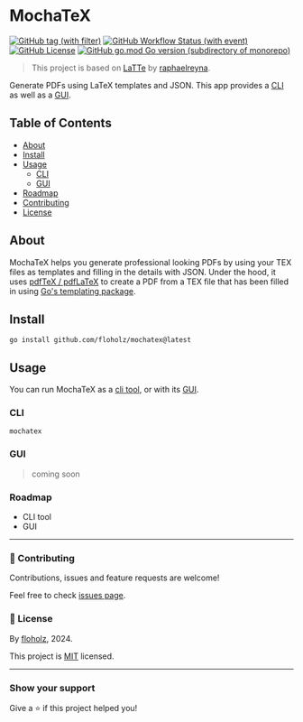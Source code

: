 # MochaTeX
[![GitHub tag (with filter)](https://img.shields.io/github/v/release/floholz/mochatex?label=latest)](https://github.com/floholz/mochatex/releases/latest)
[![GitHub Workflow Status (with event)](https://img.shields.io/github/actions/workflow/status/floholz/mochatex/go.yml)](https://github.com/floholz/mochatex/actions/workflows/go.yml)
[![GitHub License](https://img.shields.io/github/license/floholz/mochatex)](./LICENSE)
[![GitHub go.mod Go version (subdirectory of monorepo)](https://img.shields.io/github/go-mod/go-version/floholz/mochatex?logo=go&labelColor=gray&label=%20)](https://go.dev/dl/)

> This project is based on [LaTTe](https://github.com/raphaelreyna/latte) by [raphaelreyna](https://github.com/raphaelreyna). 

Generate PDFs using LaTeX templates and JSON. This app provides a [CLI](#toc-cli) as well as a [GUI](#toc-gui).

## Table of Contents
* [About](#toc-about)
* [Install](#toc-install)
* [Usage](#toc-usage)
	* [CLI](#toc-cli)
	* [GUI](#toc-gui)
* [Roadmap](#toc-roadmap)
* [Contributing](#toc-contributing)
* [License](#toc-license)

<a name="toc-about"></a>
## About
MochaTeX helps you generate professional looking PDFs by using your TEX files as templates and filling in the details with JSON.
Under the hood, it uses [pdfTeX / pdfLaTeX](https://tug.org/applications/pdftex) to create a PDF from a TEX file that has been filled in using [Go's templating package](https://golang.org/pkg/text/template/).

<a name="toc-install"></a>
## Install

```shell
go install github.com/floholz/mochatex@latest
```

<a name="toc-usage"></a>
## Usage

You can run MochaTeX as a [cli tool](#toc-cli), or with its [GUI](#toc-gui).

<a name="toc-cli"></a>
### CLI


```shell
mochatex
```

<a name="toc-gui"></a>
### GUI

> coming soon


<a name="toc-roadmap"></a>
### Roadmap
- CLI tool
- GUI

---

<a name="toc-contributing"></a>
### 🤝 Contributing

Contributions, issues and feature requests are welcome!

Feel free to check [issues page](https://github.com/floholz/mochatex/issues).


<a name="toc-license"></a>
### 📝 License

By [floholz](https://github.com/floholz), 2024.

This project is [MIT](./LICENSE) licensed.

---

### Show your support

Give a ⭐ if this project helped you!
